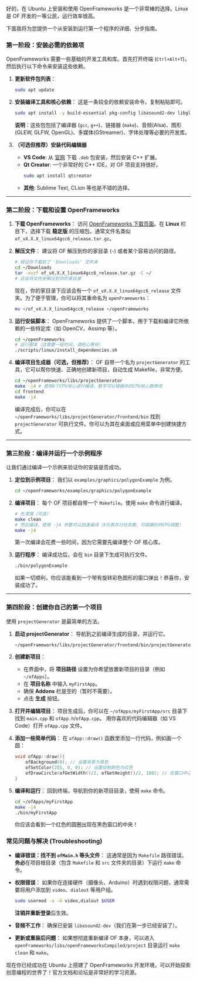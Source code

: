 好的，在 Ubuntu 上安装和使用 OpenFrameworks 是一个非常棒的选择。Linux 是 OF 开发的一等公民，运行效率很高。

下面我将为您提供一个从安装到运行第一个程序的详细、分步指南。

### 第一阶段：安装必需的依赖项

OpenFrameworks 需要一些基础的开发工具和库。首先打开终端 (`Ctrl+Alt+T`)，然后执行以下命令来安装这些依赖。

1.  **更新软件包列表**：
    ```bash
    sudo apt update
    ```

2.  **安装编译工具和核心依赖**：
    这是一条较全的依赖安装命令，复制粘贴即可。
    ```bash
    sudo apt install -y build-essential pkg-config libasound2-dev libgl1-mesa-dev libglu1-mesa-dev libglew-dev libglfw3-dev libxmu-dev libxi-dev libopenal-dev libcurl4-openssl-dev libfreetype6-dev libfontconfig1-dev libboost-all-dev libgstreamer1.0-dev libgstreamer-plugins-base1.0-dev gstreamer1.0-libav gstreamer1.0-plugins-bad gstreamer1.0-plugins-good gstreamer1.0-plugins-ugly liburiparser-dev libssl-dev libopencv-dev libassimp-dev freeglut3-dev
    ```

    **说明**：这些包包括了编译器 (`gcc`, `g++`)、链接器 (`make`)、音频(Alsa)、图形(GLEW, GLFW, OpenGL)、多媒体(GStreamer)、字体处理等必要的开发库。

3.  **（可选但推荐）安装代码编辑器**
    *   **VS Code**: 从 [官网](https://code.visualstudio.com/) 下载 `.deb` 包安装，然后安装 C++ 扩展。
    *   **Qt Creator**: 一个非常好的 C++ IDE，对 OF 项目支持很好。
        ```bash
        sudo apt install qtcreator
        ```
    *   **其他**: Sublime Text, CLion 等也是不错的选择。

---

### 第二阶段：下载和设置 OpenFrameworks

1.  **下载 OpenFrameworks**：
    访问 [OpenFrameworks 下载页面](https://openframeworks.cc/download/)。在 **Linux** 栏目下，选择下载 **稳定版** 的压缩包。通常文件名类似 `of_vX.X.X_linux64gcc6_release.tar.gz`。

2.  **解压文件**：
    建议将 OF 解压到你的家目录 (`~`) 或者某个容易访问的路径。
    ```bash
    # 假设你下载到了 'Downloads' 文件夹
    cd ~/Downloads
    tar -xvzf of_vX.X.X_linux64gcc6_release.tar.gz -C ~/
    # 这会将文件夹解压到你的家目录
    ```
    现在，你的家目录下应该会有一个 `of_vX.X.X_linux64gcc6_release` 文件夹。为了便于管理，你可以将其重命名为 `openFrameworks`：
    ```bash
    mv ~/of_vX.X.X_linux64gcc6_release ~/openFrameworks
    ```

3.  **运行安装脚本**：
    OpenFrameworks 提供了一个脚本，用于下载和编译它所依赖的一些特定库（如 OpenCV，Assimp 等）。
    ```bash
    cd ~/openFrameworks
    # 运行脚本（这需要一段时间，请耐心等待）
    ./scripts/linux/install_dependencies.sh
    ```

4.  **编译项目生成器（可选，但推荐）**：
    OF 自带一个名为 `projectGenerator` 的工具，它可以帮你快速、正确地创建新项目，自动生成 Makefile，非常方便。
    ```bash
    cd ~/openFrameworks/libs/projectGenerator
    make -j4 # 使用4个CPU核心进行编译，数字可以根据你的CPU核心数修改
    cd frontend
    make -j4
    ```
    编译完成后，你可以在 `~/openFrameworks/libs/projectGenerator/frontend/bin` 找到 `projectGenerator` 可执行文件。你可以为其在桌面或应用菜单中创建快捷方式。

---

### 第三阶段：编译并运行一个示例程序

让我们通过编译一个示例来验证你的安装是否成功。

1.  **定位到示例项目**：
    我们以 `examples/graphics/polygonExample` 为例。
    ```bash
    cd ~/openFrameworks/examples/graphics/polygonExample
    ```

2.  **编译项目**：
    每个 OF 项目都自带一个 `Makefile`。使用 `make` 命令进行编译。
    ```bash
    # 先清理（可选）
    make clean
    # 然后编译。使用 -j4 参数可以加速编译（4代表并行任务数，可根据你的CPU调整）
    make -j4
    ```
    第一次编译会花费一些时间，因为它需要先编译整个 OF 核心库。

3.  **运行程序**：
    编译成功后，会在 `bin` 目录下生成可执行文件。
    ```bash
    ./bin/polygonExample
    ```
    如果一切顺利，你应该能看到一个带有旋转彩色图形的窗口弹出！恭喜你，安装成功了。

---

### 第四阶段：创建你自己的第一个项目

使用 `projectGenerator` 是最简单的方法。

1.  **启动 projectGenerator**：
    导航到之前编译生成的目录，并运行它。
    ```bash
    ~/openFrameworks/libs/projectGenerator/frontend/bin/projectGenerator
    ```

2.  **创建新项目**：
    *   在界面中，将 **项目路径** 设置为你希望放置新项目的目录（例如 `~/ofApps`）。
    *   在 **项目名称** 中输入 `myFirstApp`。
    *   确保 **Addons** 栏是空的（暂时不需要）。
    *   点击 **生成** 按钮。

3.  **打开并编辑项目**：
    项目生成后，你可以在 `~/ofApps/myFirstApp/src` 目录下找到 `main.cpp` 和 `ofApp.h`/`ofApp.cpp`。
    用你喜欢的代码编辑器（如 VS Code）打开 `ofApp.cpp` 文件。

4.  **添加一些简单代码**：
    在 `ofApp::draw()` 函数里添加一行代码，例如画一个圆：

    ```cpp
    void ofApp::draw(){
        ofBackground(0); // 设置背景为黑色
        ofSetColor(255, 0, 0); // 设置绘制颜色为红色
        ofDrawCircle(ofGetWidth()/2, ofGetHeight()/2, 100); // 在窗口中心画一个半径为100的圆
    }
    ```

5.  **编译和运行**：
    回到终端，导航到你的新项目目录，使用 `make` 命令。
    ```bash
    cd ~/ofApps/myFirstApp
    make -j4
    ./bin/myFirstApp
    ```
    你应该会看到一个红色的圆圈出现在黑色窗口的中央！

### 常见问题与解决 (Troubleshooting)

*   **编译错误：找不到 `ofMain.h` 等头文件**：
    这通常是因为 `Makefile` 路径错误。**务必**在项目根目录（包含 `Makefile` 和 `src` 文件夹的目录）下运行 `make` 命令。

*   **权限错误**：
    如果你在连接硬件（摄像头、Arduino）时遇到权限问题，通常需要将用户添加到 `video`、`dialout` 等用户组。
    ```bash
    sudo usermod -a -G video,dialout $USER
    ```
    **注销并重新登录**后生效。

*   **音频不工作**：
    确保已安装 `libasound2-dev`（我们在第一步已经安装了）。

*   **更新或重装后问题**：
    如果想彻底重新编译 OF 本身，可以进入 `openFrameworks/libs/openFrameworksCompiled/project` 目录运行 `make clean` 和 `make`。

现在你已经成功在 Ubuntu 上搭建了 OpenFrameworks 开发环境，可以开始探索创意编程的世界了！官方文档和论坛是非常好的学习资源。
